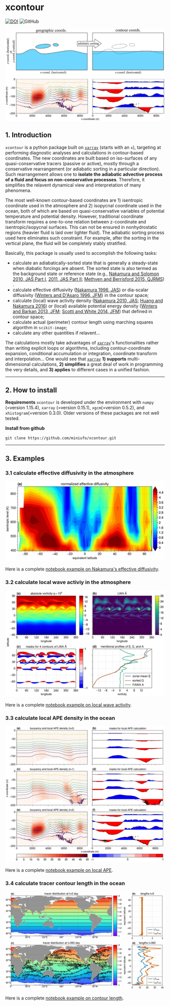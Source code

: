 # xcontour

[![DOI](https://zenodo.org/badge/473022002.svg)](https://zenodo.org/badge/latestdoi/473022002)
![GitHub](https://img.shields.io/github/license/miniufo/xcontour)

![diagnostic analyses in contour-based coordinate](./pics/sorting.jpg)

## 1. Introduction
`xcontour` is a python package built on [`xarray`](http://xarray.pydata.org/en/stable/) (starts with an `x`), targeting at performing diagnostic analyses and calculations in contour-based coordinates.  The new coordinates are built based on iso-surfaces of any quasi-conservative tracers (passive or active), mostly through a conservative rearrangement (or adiabatic sorting in a particular direction).  Such rearrangement allows one to **isolate the adiabatic advective process of a fluid and focus on non-conservative processes**.  Therefore, it simplifies the relavent dynamical view and interpretation of many phenomena.

The most well-known contour-based coordinates are 1) isentropic coordinate used in the atmosphere and 2) isopycnal coordinate used in the ocean, both of which are based on quasi-conservative variables of potential temperature and potential density.  However, traditional coordinate transform requires a one-to-one relation between z-coordinate and isentropic/isopycnal surfaces.  This can not be ensured in nonhydrostatic regions (heavier fluid is laid over lighter fluid).  The adiabatic sorting process used here eliminates such constraint.  For example, after the sorting in the vertical plane, the fluid will be completely stably stratified.

Basically, this package is usually used to accomplish the following tasks:
- calculate an adiabatically-sorted state that is generally a steady-state when diabatic forcings are absent.  The sorted state is also termed as the background state or reference state (e.g., [Nakamura and Solomon 2010, JAS Part I](https://journals.ametsoc.org/view/journals/atsc/67/12/2010jas3503.1.xml), [2011, JAS Part II](https://journals.ametsoc.org/view/journals/atsc/68/11/2011jas3685.1.xml); [Methven and Berrisford 2015, QJRMS]()) .
- calculate effective diffusivity ([Nakamura 1996, JAS](https://journals.ametsoc.org/view/journals/atsc/53/11/1520-0469_1996_053_1524_tdmefa_2_0_co_2.xml)) or dia-scalar diffusivity ([Winters and D'Asaro 1996, JFM](https://www.cambridge.org/core/journals/journal-of-fluid-mechanics/article/diascalar-flux-and-the-rate-of-fluid-mixing/56C6519F711ACAED7FEEAAF9B97BC8ED)) in the contour space;
- calculate (local) wave activity density ([Nakamura 2010, JAS](https://journals.ametsoc.org/view/journals/atsc/67/9/2010jas3432.1.xml); [Huang and Nakamura 2016](https://journals.ametsoc.org/view/journals/atsc/73/1/jas-d-15-0194.1.xml)) or (local) available potential energy density ([Winters and Barkan 2013, JFM](https://www.cambridge.org/core/journals/journal-of-fluid-mechanics/article/available-potential-energy-density-for-boussinesq-fluid-flow/563B240B07CEBFDCD68F77A78FBFED16); [Scotti and White 2014, JFM](https://www.cambridge.org/core/journals/journal-of-fluid-mechanics/article/diagnosing-mixing-in-stratified-turbulent-flows-with-a-locally-defined-available-potential-energy/17223D6D05A72759B2CC64CA85D1175A)) that defined in contour space;
- calculate actual (perimeter) contour length using marching squares algorithm in `scikit-image`;
- calculate any other quantities if relavent...

The calculations mostly take advantages of [`xarray`](http://xarray.pydata.org/en/stable/)'s functionalities rather than writing explicit loops or algorithms, including contour-coordinate expansion, conditional accumulation or integration, coordinate transform and interpolation...  One would see that [`xarray`](http://xarray.pydata.org/en/stable/) **1) supports** multi-dimensional calculations, **2) simplifies** a great deal of work in programming the very details, and **3) applies** to different cases in a unified fashion.

---

## 2. How to install
**Requirements**
`xcontour` is developed under the environment with `numpy` (=version 1.15.4), `xarray` (=version 0.15.1), `xgcm`(=version 0.5.2), and `xhistogram`(=version 0.3.0).  Older versions of these packages are not well tested.


**Install from github**
```
git clone https://github.com/miniufo/xcontour.git
```

---

## 3. Examples
### 3.1 calculate effective diffusivity in the atmosphere
![effective diffusivity](./pics/Keff.jpg)

Here is a complete [notebook example on Nakamura's effective diffusivity](./notebooks/1.Keff_atmos.ipynb).

### 3.2 calculate local wave activiy in the atmosphere
![local wave activity density](./pics/LWA.jpg)

Here is a complete [notebook example on local wave activity](./notebooks/2.LWA_atmos.ipynb).

### 3.3 calculate local APE density in the ocean
![local APE density](./pics/LAPE.jpg)

Here is a complete [notebook example on local APE](./notebooks/3.LAPE_ocean.ipynb).

### 3.4 calculate tracer contour length in the ocean
![contour length](./pics/contourLength.jpg)

Here is a complete [notebook example on contour length](./notebooks/4.ContourLength_ocean.ipynb).
